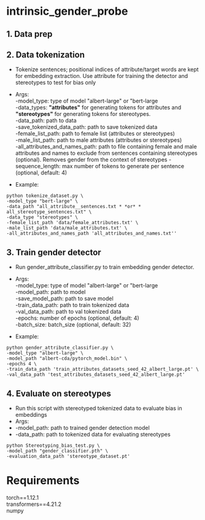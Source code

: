 # intrinsic_gender_probe

## 1. Data prep
## 2. Data tokenization
- Tokenize sentences; positional indices of attribute/target words are kept for embedding extraction.  Use attribute for training the detector and stereotypes to test for bias only<br/>
- Args: <br/>
-model_type: type of model "albert-large" or "bert-large <br/>
-data_types: **"attributes"** for generating tokens for attributes and **"stereotypes"** for generating tokens for stereotypes. <br/>
-data_path: path to data <br/>
-save_tokenized_data_path: path to save tokenized data <br/>
-female_list_path: path to female list (attributes or stereotypes) <br/>
-male_list_path: path to male attributes (attributes or stereotypes) <br/>
-all_attributes_and_names_path: path to file containing female and male attributes and names to exclude from sentences containing stereotypes (optional). Removes gender from the context of stereotypes
-sequence_length: max number of tokens to generate per sentence (optional, default: 4) <br/>

- Example:
```
python tokenize_dataset.py \
-model_type "bert-large" \
-data_path "all_attribute__sentences.txt * *or* * all_stereotype_sentences.txt" \  
-data_type "stereotypes" \
-female_list_path 'data/female_attributes.txt' \
-male_list_path 'data/male_attributes.txt' \
-all_attributes_and_names_path 'all_attributes_and_names.txt''
```

## 3. Train gender detector
- Run gender_attribute_classifier.py to train embedding gender detector.  <br/>
- Args: <br/>
-model_type: type of model "albert-large" or "bert-large <br/>
-model_path: path to model <br/>
-save_model_path: path to save model <br/>
-train_data_path: path to train tokenized data <br/>
-val_data_path: path to val tokenized data  <br/>
-epochs: number of epochs (optional, default: 4) <br/>
-batch_size: batch_size (optional, default: 32) <br/>

- Example:
```
python gender_attribute_classifier.py \
-model_type "albert-large" \
-model_path "albert-cda/pytorch_model.bin" \
-epochs 4 \
-train_data_path 'train_attributes_datasets_seed_42_albert_large.pt' \
-val_data_path 'test_attributes_datasets_seed_42_albert_large.pt'
```
## 4. Evaluate on stereotypes
- Run this script with stereotyped tokenized data to evaluate bias in embeddings <br/>
- Args: <br/>
- -model_path: path to trained gender detection model <br/>
- -data_path: path to tokenized data for evaluating stereotypes <br/>

```
python Stereotyping_bias_test.py \
-model_path "gender_classifier.pth" \
-evaluation_data_path 'stereotype_dataset.pt'
```

# Requirements
torch==1.12.1 <br/>
transformers==4.21.2 <br/>
numpy<br/>



